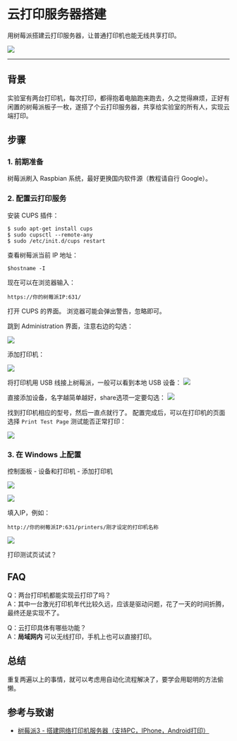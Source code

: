 # 云打印服务器搭建

用树莓派搭建云打印服务器，让普通打印机也能无线共享打印。

![](https://image-backup-1253965369.cos.ap-guangzhou.myqcloud.com/20190106181653349/IMG_20181222_155243.jpg)

---

## 背景

实验室有两台打印机，每次打印，都得抱着电脑跑来跑去，久之觉得麻烦，正好有闲置的树莓派板子一枚，遂搭了个云打印服务器，共享给实验室的所有人，实现云端打印。

## 步骤

### 1. 前期准备

树莓派刷入 Raspbian 系统，最好更换国内软件源（教程请自行 Google）。

### 2. 配置云打印服务

安装 CUPS 插件：

```text
$ sudo apt-get install cups
$ sudo cupsctl --remote-any
$ sudo /etc/init.d/cups restart
```

查看树莓派当前 IP 地址：

```text
$hostname -I
```

现在可以在浏览器输入：

```text
https://你的树莓派IP:631/
```

打开 CUPS 的界面。 浏览器可能会弹出警告，忽略即可。

跳到 Administration 界面，注意右边的勾选：

 ![](https://image-backup-1253965369.cos.ap-guangzhou.myqcloud.com/20190106181653349/SRnaG8Upe4QCw4A7__thumbnail.png) 

添加打印机：

 ![](https://image-backup-1253965369.cos.ap-guangzhou.myqcloud.com/20190106181653349/2ha01tLqMK8dKPPw__thumbnail.png)

 将打印机用 USB 线接上树莓派，一般可以看到本地 USB 设备： ![](https://image-backup-1253965369.cos.ap-guangzhou.myqcloud.com/20190106181653349/dOY25IVr55cf4qbg__thumbnail-1.png) 

直接添加设备，名字越简单越好，share选项一定要勾选： ![](https://image-backup-1253965369.cos.ap-guangzhou.myqcloud.com/20190106181653349/zY62367hBa0ZuwJV__thumbnail.png) 

找到打印机相应的型号，然后一直点就行了。 配置完成后，可以在打印机的页面选择 `Print Test Page` 测试能否正常打印：

 ![](https://image-backup-1253965369.cos.ap-guangzhou.myqcloud.com/20190106181653349/9izhdEoI8cobbMjF__thumbnail.png)

### 3. 在 Windows 上配置

控制面板 - 设备和打印机 - 添加打印机

 ![](https://image-backup-1253965369.cos.ap-guangzhou.myqcloud.com/20190106181653349/dk39pnMjcQYPBElC__thumbnail.png)

 ![](https://image-backup-1253965369.cos.ap-guangzhou.myqcloud.com/20190106181653349/CRkgxClLaaYjdGPt__thumbnail.png) 

填入IP，例如：

```text
http://你的树莓派IP:631/printers/刚才设定的打印机名称
```

![](https://image-backup-1253965369.cos.ap-guangzhou.myqcloud.com/20190106181653349/Z8sZTaxH5ZoGWyBK__thumbnail.png)

打印测试页试试？

## FAQ

Q：两台打印机都能实现云打印了吗？  
A：其中一台激光打印机年代比较久远，应该是驱动问题，花了一天的时间折腾，最终还是实现不了。

Q：云打印具体有哪些功能？   
A：**局域网内** 可以无线打印，手机上也可以直接打印。

## 总结

重复两遍以上的事情，就可以考虑用自动化流程解决了，要学会用聪明的方法偷懒。

## 参考与致谢

* [树莓派3 - 搭建网络打印机服务器（支持PC，IPhone，Android打印）](https://www.ncnynl.com/archives/201608/742.html)

